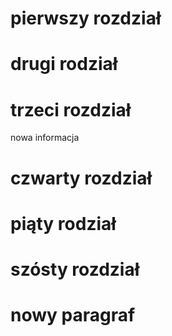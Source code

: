 # pierwszy rozdział #
# drugi rodział #
# trzeci rozdział #
nowa informacja
# czwarty rozdział #
# piąty rodział #

# szósty rozdział # 

# nowy paragraf #